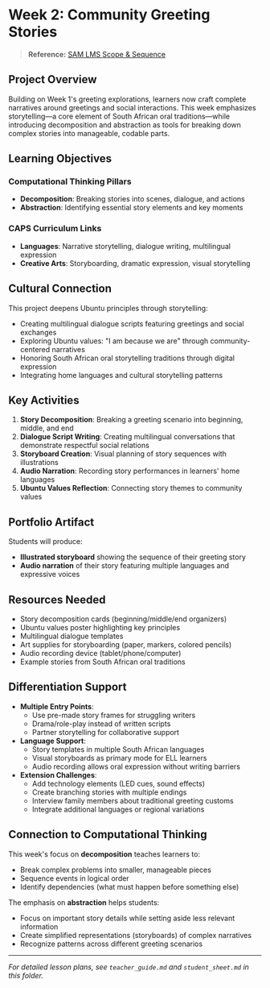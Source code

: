 # Week 2: Community Greeting Stories

> **Reference:** [SAM LMS Scope & Sequence](../../scope-and-sequence.md)

## Project Overview

Building on Week 1's greeting explorations, learners now craft complete narratives around greetings and social interactions. This week emphasizes storytelling—a core element of South African oral traditions—while introducing decomposition and abstraction as tools for breaking down complex stories into manageable, codable parts.

## Learning Objectives

### Computational Thinking Pillars
- **Decomposition**: Breaking stories into scenes, dialogue, and actions
- **Abstraction**: Identifying essential story elements and key moments

### CAPS Curriculum Links
- **Languages**: Narrative storytelling, dialogue writing, multilingual expression
- **Creative Arts**: Storyboarding, dramatic expression, visual storytelling

## Cultural Connection

This project deepens Ubuntu principles through storytelling:
- Creating multilingual dialogue scripts featuring greetings and social exchanges
- Exploring Ubuntu values: "I am because we are" through community-centered narratives
- Honoring South African oral storytelling traditions through digital expression
- Integrating home languages and cultural storytelling patterns

## Key Activities

1. **Story Decomposition**: Breaking a greeting scenario into beginning, middle, and end
2. **Dialogue Script Writing**: Creating multilingual conversations that demonstrate respectful social relations
3. **Storyboard Creation**: Visual planning of story sequences with illustrations
4. **Audio Narration**: Recording story performances in learners' home languages
5. **Ubuntu Values Reflection**: Connecting story themes to community values

## Portfolio Artifact

Students will produce:
- **Illustrated storyboard** showing the sequence of their greeting story
- **Audio narration** of their story featuring multiple languages and expressive voices

## Resources Needed

- Story decomposition cards (beginning/middle/end organizers)
- Ubuntu values poster highlighting key principles
- Multilingual dialogue templates
- Art supplies for storyboarding (paper, markers, colored pencils)
- Audio recording device (tablet/phone/computer)
- Example stories from South African oral traditions

## Differentiation Support

- **Multiple Entry Points**: 
  - Use pre-made story frames for struggling writers
  - Drama/role-play instead of written scripts
  - Partner storytelling for collaborative support
- **Language Support**: 
  - Story templates in multiple South African languages
  - Visual storyboards as primary mode for ELL learners
  - Audio recording allows oral expression without writing barriers
- **Extension Challenges**: 
  - Add technology elements (LED cues, sound effects)
  - Create branching stories with multiple endings
  - Interview family members about traditional greeting customs
  - Integrate additional languages or regional variations

## Connection to Computational Thinking

This week's focus on **decomposition** teaches learners to:
- Break complex problems into smaller, manageable pieces
- Sequence events in logical order
- Identify dependencies (what must happen before something else)

The emphasis on **abstraction** helps students:
- Focus on important story details while setting aside less relevant information
- Create simplified representations (storyboards) of complex narratives
- Recognize patterns across different greeting scenarios

---

*For detailed lesson plans, see `teacher_guide.md` and `student_sheet.md` in this folder.*

